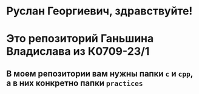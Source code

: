# **Руслан Георгиевич, здравствуйте!**

# Это репозиторий **Ганьшина Владислава** из К0709-23/1

## В моем репозитории вам нужны папки **`c`** и **`cpp`**, а в них конкретно папки **`practices`**
